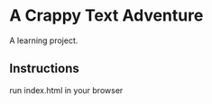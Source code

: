 A Crappy Text Adventure
=======================
A learning project.


Instructions
------------
run index.html in your browser
